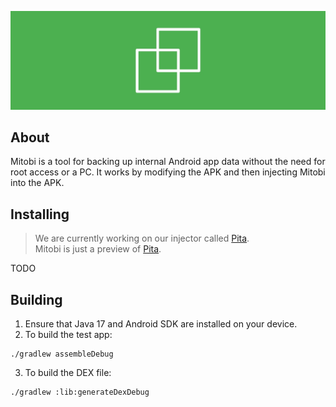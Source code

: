 ![Mitobi](img/mitobi.jpg)
## About
Mitobi is a tool for backing up internal Android app data without the need for root access or a PC. It works by modifying the APK and then injecting Mitobi into the APK.
## Installing
> We are currently working on our injector called [Pita](https://github.com/HaruByte/Pita). \
> Mitobi is just a preview of [Pita](https://github.com/HaruByte/Pita).

TODO
## Building
1. Ensure that Java 17 and Android SDK are installed on your device.
2. To build the test app:
```
./gradlew assembleDebug
```
3. To build the DEX file:
```
./gradlew :lib:generateDexDebug
```